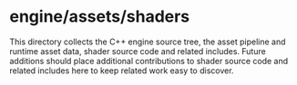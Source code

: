# engine/assets/shaders

This directory collects the C++ engine source tree, the asset pipeline and runtime asset data, shader source code and related includes.
Future additions should place additional contributions to shader source code and related includes here to keep related work easy to discover.
